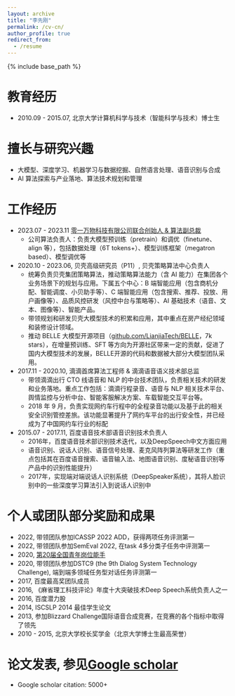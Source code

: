 ```yaml
---
layout: archive
title: "李先刚"
permalink: /cv-cn/
author_profile: true
redirect_from:
  - /resume
---
```


{% include base_path %}

教育经历
======
* 2010.09 - 2015.07,    北京大学计算机科学与技术（智能科学与技术）博士生

擅长与研究兴趣
======
* 大模型、深度学习、机器学习与数据挖掘、自然语言处理、语音识别与合成
* AI 算法探索与产业落地、算法技术规划和管理

工作经历
======
* 2023.07 - 2023.11 [零一万物科技有限公司联合创始人 & 算法副总裁](https://mp.weixin.qq.com/s/ZfQeWEKqgcgVwpmDQ80_0w)
  * 公司算法负责人：负责大模型预训练（pretrain）和调优（finetune、align 等），包括数据处理（6T tokens+）、模型训练框架（megatron based）、模型调优等
* 2020.10 - 2023.06,       贝壳高级研究员（P11）, 贝壳策略算法中心负责人
  * 统筹负责贝壳集团策略算法，推动策略算法能力（含 AI 能力）在集团各个业务场景下的规划与应用。下属五个中心：B 端智能应用（包含商机分配、智能调度、小贝助手等）、C 端智能应用（包含搜索、推荐、投放、用户画像等）、品质风控研发（风控中台与策略等）、AI 基础技术（语音、文本、图像等）、智能产品。
  * 带领规划和研发贝壳大模型技术的积累和应用，其中重点在房产经纪领域和装修设计领域。
  * 推动 BELLE 大模型开源项目（[github.com/LianjiaTech/BELLE](github.com/LianjiaTech/BELLE)，7k stars），在增量预训练、SFT 等方向为开源社区带来一定的贡献，促进了国内大模型技术的发展，BELLE开源的代码和数据被大部分大模型团队采用。
* 2017.11 - 2020.10,    滴滴首席算法工程师 & 滴滴语音语义技术部总监
  * 带领滴滴出行 CTO 线语音和 NLP 的中台技术团队，负责相关技术的研发和业务落地。重点工作包括：滴滴行程录音、语音与 NLP 相关技术平台、舆情监控与分析中台、智能客服解决方案、车载智能交互平台等。
  * 2018 年 9 月，负责实现网约车行程中的全程录音功能以及基于此的相关安全识别管控差旅。该功能显著提升了网约车平台的出行安全性，并已经成为了中国网约车行业的标配
* 2015.07 - 2017.11,    百度语音技术部语音识别技术负责人
  * 2016年，百度语音技术部识别技术迭代，以及DeepSpeech中文方面应用
  * 语音识别、说话人识别、语音信号处理、麦克风阵列算法等研发工作（重点包括其在百度语音搜索、语音输入法、地图语音识别、度秘语音识别等产品中的识别性能提升）
  * 2017年，实现端对端说话人识别系统（DeepSpeaker系统），其将人脸识别中的一些深度学习算法引入到说话人识别中

个人或团队部分奖励和成果
======
* 2022, 带领团队参加ICASSP 2022 ADD，获得两项任务评测第一
* 2022, 带领团队参加SemEval 2022, 在task 4多分类子任务中评测第一
* 2020, [第20届全国青年岗位能手](https://www.thepaper.cn/newsDetail_forward_8372344)
* 2020, 带领团队参加DSTC9 (the 9th Dialog System Technology Challenge), 端到端多领域任务型对话任务评测第一
* 2017, 百度最高奖团队成员
* 2016, 《麻省理工科技评论》年度十大突破技术Deep Speech系统负责人之一
* 2016, 百度潜力股
* 2014, ISCSLP 2014 最佳学生论文
* 2013, 参加Blizzard Challenge国际语音合成竞赛，在竞赛的各个指标中取得了领先
* 2010 - 2015, 北京大学校长奖学金（北京大学博士生最高荣誉）

论文发表, 参见[Google scholar](https://scholar.google.com/citations?user=80YNQwMAAAAJ&hl=zh-CN)
======
* Google scholar citation: 5000+
